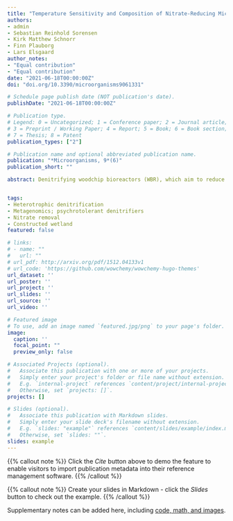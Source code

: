 ```yaml
---
title: "Temperature Sensitivity and Composition of Nitrate-Reducing Microbiomes from a Full-Scale Woodchip Bioreactor Treating Agricultural Drainage Water"
authors:
- admin
- Sebastian Reinhold Sorensen
- Kirk Matthew Schnorr
- Finn Plauborg
- Lars Elsgaard
author_notes:
- "Equal contribution"
- "Equal contribution"
date: "2021-06-18T00:00:00Z"
doi: "doi.org/10.3390/microorganisms9061331"

# Schedule page publish date (NOT publication's date).
publishDate: "2021-06-18T00:00:00Z"

# Publication type.
# Legend: 0 = Uncategorized; 1 = Conference paper; 2 = Journal article;
# 3 = Preprint / Working Paper; 4 = Report; 5 = Book; 6 = Book section;
# 7 = Thesis; 8 = Patent
publication_types: ["2"]

# Publication name and optional abbreviated publication name.
publication: "*Microorganisms, 9*(6)"
publication_short: ""

abstract: Denitrifying woodchip bioreactors (WBR), which aim to reduce nitrate (NO3−) pollution from agricultural drainage water, are less efficient when cold temperatures slow down the microbial transformation processes. Conducting bioaugmentation could potentially increase the NO3− removal efficiency during these specific periods. First, it is necessary to investigate denitrifying microbial populations in these facilities and understand their temperature responses. We hypothesized that seasonal changes and subsequent adaptations of microbial populations would allow for enrichment of cold-adapted denitrifying bacterial populations with potential use for bioaugmentation. Woodchip material was sampled from an operating WBR during spring, fall, and winter and used for enrichments of denitrifiers that were characterized by studies of metagenomics and temperature dependence of NO3− depletion. The successful enrichment of psychrotolerant denitrifiers was supported by the differences in temperature response, with the apparent domination of the phylum Proteobacteria and the genus Pseudomonas. The enrichments were found to have different microbiomes’ composition and they mainly differed with native woodchip microbiomes by a lower abundance of the genus Flavobacterium. Overall, the performance and composition of the enriched denitrifying population from the WBR microbiome indicated a potential for efficient NO3− removal at cold temperatures that could be stimulated by the addition of selected cold-adapted denitrifying bacteria.


tags:
- Heterotrophic denitrification
- Metagenomics; psychrotolerant denitrifiers
- Nitrate removal
- Constructed wetland
featured: false

# links:
# - name: ""
#   url: ""
# url_pdf: http://arxiv.org/pdf/1512.04133v1
# url_code: 'https://github.com/wowchemy/wowchemy-hugo-themes'
url_dataset: ''
url_poster: ''
url_project: ''
url_slides: ''
url_source: ''
url_video: ''

# Featured image
# To use, add an image named `featured.jpg/png` to your page's folder. 
image:
  caption: ''
  focal_point: ""
  preview_only: false

# Associated Projects (optional).
#   Associate this publication with one or more of your projects.
#   Simply enter your project's folder or file name without extension.
#   E.g. `internal-project` references `content/project/internal-project/index.md`.
#   Otherwise, set `projects: []`.
projects: []

# Slides (optional).
#   Associate this publication with Markdown slides.
#   Simply enter your slide deck's filename without extension.
#   E.g. `slides: "example"` references `content/slides/example/index.md`.
#   Otherwise, set `slides: ""`.
slides: example
---
```


{{% callout note %}}
Click the *Cite* button above to demo the feature to enable visitors to import publication metadata into their reference management software.
{{% /callout %}}

{{% callout note %}}
Create your slides in Markdown - click the *Slides* button to check out the example.
{{% /callout %}}

Supplementary notes can be added here, including [code, math, and images](https://wowchemy.com/docs/writing-markdown-latex/).
